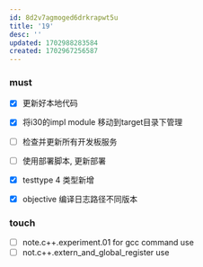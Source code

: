 ```yaml
---
id: 8d2v7agmoged6drkrapwt5u
title: '19'
desc: ''
updated: 1702988283584
created: 1702967256587
---
```


### must
- [x] 更新好本地代码
- [x] 将i30的impl module 移动到target目录下管理
- [ ] 检查并更新所有开发板服务
- [ ] 使用部署脚本, 更新部署
- [x] testtype 4 类型新增
- [x] objective 编译日志路径不同版本


### touch
- [ ] note.c++.experiment.01 for gcc command use
- [ ] not.c++.extern_and_global_register use